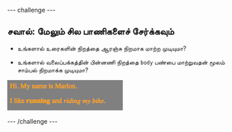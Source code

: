 \--- challenge \---

## சவால்: மேலும் சில பாணிகளைச் சேர்க்கவும்

+ உங்களால் உரைகளின் நிறத்தை ஆரஞ்சு நிறமாக மாற்ற முடியுமா?

+ உங்களால் வலைப்பக்கத்தின் பின்னணி நிறத்தை `body` பண்பை மாற்றுவதன் மூலம் சாம்பல் நிறமாக்க முடியுமா?

![திரைப்பிடிப்பு](images/birthday-more-style.png)

\--- /challenge \---